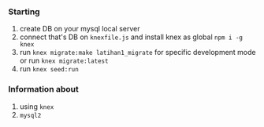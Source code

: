 ### Starting
1. create DB on your mysql local server
2. connect that's DB on `knexfile.js` and install knex as global `npm i -g knex`
3. run `knex migrate:make latihan1_migrate` for specific development mode or run `knex migrate:latest`
4. run `knex seed:run`

### Information about
1. using `knex`
2. `mysql2`
